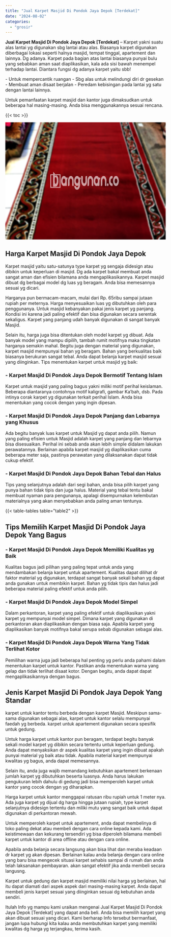 ```yaml
---
title: "Jual Karpet Masjid Di Pondok Jaya Depok [Terdekat]"
date: "2024-08-02"
categories: 
  - "grosir"
---
```


**Jual Karpet Masjid Di Pondok Jaya Depok \[Terdekat\]** – Karpet yakni suatu alas lantai yg digunakan sbg lantai atau alas. Biasanya karpet digunakan diberbagai lokasi seperti halnya masjid, tempat tinggal, apartement dan lainnya. Dg adanya. Karpet pada bagian atas lantai biasanya punyai bulu yang sebabkan aman saat diaplikasikan, kala ada sisi bawah menempel terhadap lantai. Diantara fungsi dg adanya karpet yaitu sbb!

\- Untuk mempercantik ruangan - Sbg alas untuk melindungi diri dr gesekan - Membuat aman disaat berjalan - Peredam kebisingan pada lantai yg satu dengan lantai lainnya.

Untuk pemanfaatan karpet masjid dan kantor juga dimaksudkan untuk beberapa hal masing-masing. Anda bisa menggunakannya sesuai rencana.

{{< toc >}}

![Jual Karpet Masjid Di Pondok Jaya Depok [Terdekat]](/images/grosir-karpet-murah-55.png)

## Harga Karpet Masjid Di Pondok Jaya Depok

Karpet masjid yaitu satu-satunya type karpet yg sengaja didesign atau dibikin untuk keperluan di masjid. Dg ada karpet bakal membuat anda sangat aman dan efisien bilamana anda mengaplikasikannya. Karpet masjid dibuat dg berbagai model dg luas yg beragam. Anda bisa memesannya sesuai yg dicari.

Harganya pun bermacam-macam, mulai dari Rp. 65ribu sampai jutaan rupiah per meternya. Harga menyesuaikan luas yg dibutuhkan oleh para penggunanya. Untuk masjid kebanyakan pakai jenis karpet yg panjang. Kondisi ini karena jadi paling efektif dan bisa digunakan secara serentak sekaligus. Karpet yang panjang udah banyak digunakan di sangat banyak Masjid.

Selain itu, harga juga bisa ditentukan oleh model karpet yg dibuat. Ada banyak model yang mampu dipilih, tambah rumit motifnya maka tingkatan harganya semakin mahal. Begitu juga dengan material yang digunakan, karpet masjid mempunyai bahan yg beragam. Bahan yang berkualitas baik biasanya berukuran sangat tebal. Anda dapat belanja karpet masjid sesuai yang diinginkan. Tips menentukan karpet untuk masjid yg baik:

### \- Karpet Masjid Di Pondok Jaya Depok Bermotif Tentang Islam

Karpet untuk masjid yang paling bagus yakni miliki motif perihal keislaman. Beberapa diantaranya contohnya motif kaligrafi, gambar Ka’bah, dsb. Pada intinya corak karpet yg digunakan terkait perihal Islam. Anda bisa menentukan yang cocok dengan yang ingin dipesan.

### \- Karpet Masjid Di Pondok Jaya Depok Panjang dan Lebarnya yang Khusus

Ada begitu banyak luas karpet untuk Masjid yg dapat anda pilih. Namun yang paling efisien untuk Masjid adalah karpet yang panjang dan lebarnya bisa disesuaikan. Perihal ini sebab anda akan lebih simple didalam lakukan perawatannya. Berlainan apabila karpet masjid yg diaplikasikan cuma beberapa meter saja, pastinya perawatan yang dilaksanakan dapat tidak cukup efektif.

### \- Karpet Masjid Di Pondok Jaya Depok Bahan Tebal dan Halus

Tips yang selanjutnya adalah dari segi bahan, anda bisa pilih karpet yang punya bahan tidak tipis dan juga halus. Material yang tebal tentu bakal membuat nyaman para pengunanya, apalagi disempurnakan kelembutan materialnya yang akan menyebabkan anda paling aman tentunya.

{{< table-tables table="table2" >}}

## Tips Memilih Karpet Masjid Di Pondok Jaya Depok Yang Bagus

### \- Karpet Masjid Di Pondok Jaya Depok Memiliki Kualitas yg Baik

Kualitas bagus jadi pilihan yang paling tepat untuk anda yang mendambakan belanja karpet untuk apartement. Kualitas dapat dilihat dr faktor material yg digunakan, terdapat sangat banyak sekali bahan yg dapat anda gunakan untuk membikin karpet. Bahan yg tidak tipis dan halus jadi beberapa material paling efektif untuk anda pilih.

### \- Karpet Masjid Di Pondok Jaya Depok Model Simpel

Dalam perkantoran, karpet yang paling efektif untuk diaplikasikan yakni karpet yg mempunyai model simpel. Dimana karpet yang digunakan di perkantoran akan diaplikasikan dengan biasa saja. Apabila karpet yang diaplikasikan banyak motifnya bakal serupa sebab digunakan sebagai alas.

### \- Karpet Masjid Di Pondok Jaya Depok Warna Yang Tidak Terlihat Kotor

Pemilihan warna juga jadi beberapa hal penting yg perlu anda pahami dalam menentukan karpet untuk kantor. Pastikan anda menentukan warna yang gelap dan tidak terlihat disaat kotor. Dengan begitu, anda dapat dapat mengaplikasikannya dengan bagus.

## Jenis Karpet Masjid Di Pondok Jaya Depok Yang Standar

karpet untuk kantor tentu berbeda dengan karpet Masjid. Meskipun sama-sama digunakan sebagai alas, karpet untuk kantor selalu mempunyai faedah yg berbeda. karpet untuk apartement digunakan secara spesifik untuk gedung.

Untuk harga karpet untuk kantor pun beragam, terdapat begitu banyak sekali model karpet yg dibikin secara tertentu untuk keperluan gedung. Anda dapat menyaksikan dr aspek kualitas karpet yang ingin dibuat apakah punyai material yg baik atau tidak. Apabila material karpet mempunyai kwalitas yg bagus, anda dapat memesannya.

Selain itu, anda juga wajib memandang kebutuhkan apartement berkenaan jumlah karpet yg dibutuhkan beserta luasnya. Anda harus lakukan pengukuran lebih dahulu di gedung jadi bisa memperoleh karpet untuk kantor yang cocok dengan yg diharapkan.

Harga karpet untuk kantor menggapai ratusan ribu rupiah untuk 1 meter nya. Ada juga karpet yg dijual dg harga hingga jutaan rupiah, type karpet selanjutnya didesign tertentu dan miliki mutu yang sangat baik untuk dapat digunakan di perkantoran mewah.

Untuk memperoleh karpet untuk apartement, anda dapat membelinya di toko paling dekat atau membeli dengan cara online kepada kami. Ada keistimewaan dan kekurang tersendiri yg bisa diperoleh bilamana membeli karpet untuk kantor di area offline atau dengan cara online.

Apabila anda belanja secara langsung akan bisa lihat dan meraba keadaan dr karpet yg akan dipesan. Berlainan kalau anda belanja dengan cara online yang baru bisa mengecek situasi karpet sehabis sampai di rumah dan anda telah laksanakan pembayaran. akan sangat efektif jika anda membeli secara langusng.

Karpet untuk gedung dan karpet masjid memiliki nilai harga yg berlainan, hal itu dapat diamati dari aspek aspek dari masing-masing karpet. Anda dapat membeli jenis karpet sesuai yang diinginkan sesuai dg kebutuhan anda sendiri.

Itulah Info yg mampu kami uraikan mengenai Jual Karpet Masjid Di Pondok Jaya Depok \[Terdekat\] yang dapat anda beli. Anda bisa memilih karpet yang akan dibuat sesuai yang dicari. Kami berharap Info tersebut bermanfaat, jangan lupa hubungi kita kalau anda membutuhkan karpet yang memiliki kwalitas dg harga yg terjangkau, terima kasih.
